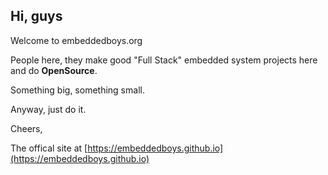 ## Hi, guys

Welcome to embeddedboys.org

People here, they make good "Full Stack" embedded system projects here and do **OpenSource**.

Something big, something small.

Anyway, just do it.

Cheers,

The offical site at [https://embeddedboys.github.io](https://embeddedboys.github.io)

<!--

**Here are some ideas to get you started:**

🙋‍♀️ A short introduction - what is your organization all about?
🌈 Contribution guidelines - how can the community get involved?
👩‍💻 Useful resources - where can the community find your docs? Is there anything else the community should know?
🍿 Fun facts - what does your team eat for breakfast?
🧙 Remember, you can do mighty things with the power of [Markdown](https://docs.github.com/github/writing-on-github/getting-started-with-writing-and-formatting-on-github/basic-writing-and-formatting-syntax)
-->
